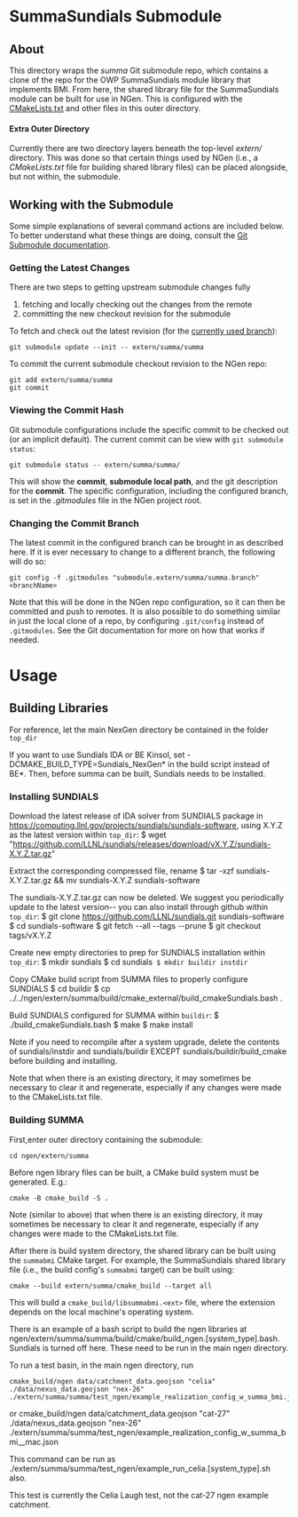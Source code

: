 # SummaSundials Submodule

## About

This directory wraps the *summa* Git submodule repo, which contains a clone of the repo for the OWP SummaSundials module library that implements BMI.  From here, the shared library file for the SummaSundials module can be built for use in NGen.  This is configured with the [CMakeLists.txt](CMakeLists.txt) and other files in this outer directory.

#### Extra Outer Directory

Currently there are two directory layers beneath the top-level *extern/* directory.  This was done so that certain things used by NGen (i.e., a *CMakeLists.txt* file for building shared library files) can be placed alongside, but not within, the submodule.

## Working with the Submodule

Some simple explanations of several command actions are included below.  To better understand what these things are doing, consult the [Git Submodule documentation](https://git-scm.com/book/en/v2/Git-Tools-Submodules). 

### Getting the Latest Changes

There are two steps to getting upstream submodule changes fully 
  1. fetching and locally checking out the changes from the remote
  2. committing the new checkout revision for the submodule

To fetch and check out the latest revision (for the [currently used branch](#viewing-the-current-branch)):

    git submodule update --init -- extern/summa/summa

To commit the current submodule checkout revision to the NGen repo:

    git add extern/summa/summa
    git commit

### Viewing the Commit Hash

Git submodule configurations include the specific commit to be checked out (or an implicit default).  The current commit can be view with `git submodule status`:

    git submodule status -- extern/summa/summa/

This will show the **commit**, **submodule local path**, and the git description for the **commit**.  The specific configuration, including the configured branch, is set in the _.gitmodules_ file in the NGen project root.

### Changing the Commit Branch

The latest commit in the configured branch can be brought in as described here.  If it is ever necessary to change to a different branch, the following will do so:

    git config -f .gitmodules "submodule.extern/summa/summa.branch" <branchName>

Note that this will be done in the NGen repo configuration, so it can then be committed and push to remotes.  It is also possible to do something similar in just the local clone of a repo, by configuring `.git/config` instead of `.gitmodules`.  See the Git documentation for more on how that works if needed.

# Usage

## Building Libraries

For reference, let the main NexGen directory be contained in the folder `top_dir`

If you want to use Sundials IDA or BE Kinsol, set -DCMAKE_BUILD_TYPE=Sundials_NexGen* in the build script instead of BE*.  Then, before summa can be built, Sundials needs to be installed. 
 
### Installing SUNDIALS
Download the latest release of IDA solver from SUNDIALS package in https://computing.llnl.gov/projects/sundials/sundials-software, using X.Y.Z as the latest version
    within `top_dir`:
    $ wget "https://github.com/LLNL/sundials/releases/download/vX.Y.Z/sundials-X.Y.Z.tar.gz"

Extract the corresponding compressed file, rename
    $ tar -xzf sundials-X.Y.Z.tar.gz && mv sundials-X.Y.Z sundials-software

The sundials-X.Y.Z.tar.gz can now be deleted. We suggest you periodically update to the latest version-- you can also install through github
    within `top_dir`: 
    $ git clone https://github.com/LLNL/sundials.git sundials-software
    $ cd sundials-software
    $ git fetch --all --tags --prune
    $ git checkout tags/vX.Y.Z

Create new empty directories to prep for SUNDIALS installation
    within `top_dir`: 
    $ mkdir sundials
    $ cd sundials`
    $ mkdir buildir instdir`

Copy CMake build script from SUMMA files to properly configure SUNDIALS
    $ cd buildir
    $ cp ../../ngen/extern/summa/build/cmake_external/build_cmakeSundials.bash .

Build SUNDIALS configured for SUMMA
    within `buildir`: 
    $ ./build_cmakeSundials.bash
    $ make
    $ make install
    
Note if you need to recompile after a system upgrade, delete the contents of sundials/instdir and sundials/buildir EXCEPT sundials/buildir/build_cmake before building and installing.

Note that when there is an existing directory, it may sometimes be necessary to clear it and regenerate, especially if any changes were made to the CMakeLists.txt file.

### Building SUMMA
First,enter outer directory containing the submodule:

    cd ngen/extern/summa

Before ngen library files can be built, a CMake build system must be generated.  E.g.:

    cmake -B cmake_build -S .

Note (similar to above) that when there is an existing directory, it may sometimes be necessary to clear it and regenerate, especially if any changes were made to the CMakeLists.txt file.

After there is build system directory, the shared library can be built using the `summabmi` CMake target. For example, the SummaSundials shared library file (i.e., the build config's `summabmi` target) can be built using:

    cmake --build extern/summa/cmake_build --target all

This will build a `cmake_build/libsummabmi.<ext>` file, where the extension depends on the local machine's operating system.    

There is an example of a bash script to build the ngen libraries at ngen/extern/summa/summa/build/cmake/build_ngen.[system_type].bash. Sundials is turned off here. These need to be run in the main ngen directory.

To run a test basin, in the main ngen directory, run

    cmake_build/ngen data/catchment_data.geojson "celia" ./data/nexus_data.geojson "nex-26" ./extern/summa/summa/test_ngen/example_realization_config_w_summa_bmi.json
or 
    cmake_build/ngen data/catchment_data.geojson "cat-27" ./data/nexus_data.geojson "nex-26" ./extern/summa/summa/test_ngen/example_realization_config_w_summa_bmi__mac.json

This command can be run as ./extern/summa/summa/test_ngen/example_run_celia.[system_type].sh also.

This test is currently the Celia Laugh test, not the cat-27 ngen example catchment.
